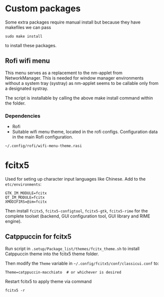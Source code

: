 # Custom packages

Some extra packages require manual install but because they have makefiles we can pass

```shell
sudo make install
```

to install these packages.

## Rofi wifi menu

This menu serves as a replacement to the nm-applet from NetworkManager. This is needed for window manager environments without a system tray (systray) as nm-applet seems to be callable only from a designated systray.

The script is installable by calling the above make install command within the folder. 

### Dependencies

- Rofi
- Suitable wifi menu theme, located in the rofi configs.  Configuration data in the main Rofi configuration.

```shell
~/.config/rofi/wifi-menu-theme.rasi
```

# fcitx5

Used for seting up character input languages like Chinese. Add to the `etc/environments`:

```
GTK_IM_MODULE=fcitx
QT_IM_MODULE=fcitx
XMODIFIRS=@im=fcitx
```
Then install `fcitx5`, `fcitx5-configtool`, `fcitx5-gtk`, `fcitx5-rime` for the complete toolset (backend, GUI configuration tool, GUI library and RIME engine).

## Catppuccin for fcitx5

Run script in `.setup/Package_list/themes/fcitx_theme.sh` to install Catppuccin theme into the fcitx5 theme folder.

Then modify the `Theme` variable in `~/.config/fcitx5/conf/classicui.conf` to:

```shell
Theme=catppuccin-macchiato  # or whichever is desired
```

Restart fcitx5 to apply theme via command

```shell
fcitx5 -r
```
